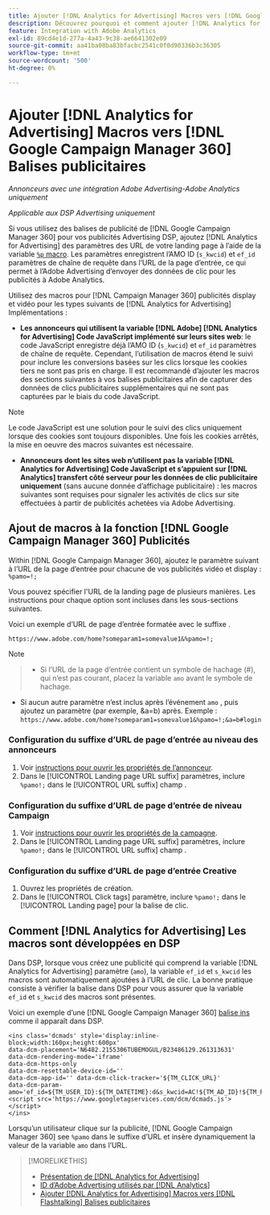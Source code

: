 ```yaml
---
title: Ajouter [!DNL Analytics for Advertising] Macros vers [!DNL Google Campaign Manager 360] Balises publicitaires
description: Découvrez pourquoi et comment ajouter [!DNL Analytics for Advertising] des macros à vos [!DNL Google Campaign Manager 360] balises publicitaires
feature: Integration with Adobe Analytics
exl-id: 89cd4e1d-277a-4a43-9c38-ae6641302e09
source-git-commit: aa41ba08ba83bfacbc2541c0f0d90336b3c36305
workflow-type: tm+mt
source-wordcount: '500'
ht-degree: 0%

---
```


# Ajouter [!DNL Analytics for Advertising] Macros vers [!DNL Google Campaign Manager 360] Balises publicitaires

*Annonceurs avec une intégration Adobe Advertising-Adobe Analytics uniquement*

*Applicable aux DSP Advertising uniquement*

Si vous utilisez des balises de publicité de [!DNL Google Campaign Manager 360] pour vos publicités Advertising DSP, ajoutez [!DNL Analytics for Advertising] des paramètres des URL de votre landing page à l’aide de la variable [`%p` macro](https://support.google.com/campaignmanager/table/6096962). Les paramètres enregistrent l’AMO ID (`s_kwcid`) et `ef_id` paramètres de chaîne de requête dans l’URL de la page d’entrée, ce qui permet à l’Adobe Advertising d’envoyer des données de clic pour les publicités à Adobe Analytics.

Utilisez des macros pour [!DNL Campaign Manager 360] publicités display et vidéo pour les types suivants de [!DNL Analytics for Advertising] Implémentations :

* **Les annonceurs qui utilisent la variable [!DNL Adobe] [!DNL Analytics for Advertising] Code JavaScript implémenté sur leurs sites web**: le code JavaScript enregistre déjà l’AMO ID (`s_kwcid`) et `ef_id` paramètres de chaîne de requête. Cependant, l’utilisation de macros étend le suivi pour inclure les conversions basées sur les clics lorsque les cookies tiers ne sont pas pris en charge. Il est recommandé d’ajouter les macros des sections suivantes à vos balises publicitaires afin de capturer des données de clics publicitaires supplémentaires qui ne sont pas capturées par le biais du code JavaScript.

>[!NOTE]
>
>Le code JavaScript est une solution pour le suivi des clics uniquement lorsque des cookies sont toujours disponibles. Une fois les cookies arrêtés, la mise en oeuvre des macros suivantes est nécessaire.

* **Annonceurs dont les sites web n’utilisent pas la variable [!DNL Analytics for Advertising] Code JavaScript et s’appuient sur [!DNL Analytics] transfert côté serveur pour les données de clic publicitaire uniquement** (sans aucune donnée d’affichage publicitaire) : les macros suivantes sont requises pour signaler les activités de clics sur site effectuées à partir de publicités achetées via Adobe Advertising.

## Ajout de macros à la fonction [!DNL Google Campaign Manager 360] Publicités

Within [!DNL Google Campaign Manager 360], ajoutez le paramètre suivant à l’URL de la page d’entrée pour chacune de vos publicités vidéo et display : `%pamo=!;`

Vous pouvez spécifier l&#39;URL de la landing page de plusieurs manières. Les instructions pour chaque option sont incluses dans les sous-sections suivantes.

Voici un exemple d’URL de page d’entrée formatée avec le suffixe .

```
https://www.adobe.com/home?someparam1=somevalue1&%pamo=!;
```

>[!NOTE]
>
>>* Si l’URL de la page d’entrée contient un symbole de hachage (#), qui n’est pas courant, placez la variable `amo` avant le symbole de hachage.
>* Si aucun autre paramètre n’est inclus après l’événement `amo` , puis ajoutez un paramètre (par exemple, &amp;a=b) après. Exemple : `https://www.adobe.com/home?someparam1=somevalue1&%pamo=!;&a=b#login`

### Configuration du suffixe d’URL de page d’entrée au niveau des annonceurs

1. Voir [instructions pour ouvrir les propriétés de l’annonceur](https://support.google.com/campaignmanager/answer/2829344).
1. Dans le [!UICONTROL Landing page URL suffix] paramètres, inclure `%pamo!;` dans le [!UICONTROL URL suffix] champ .

### Configuration du suffixe d’URL de page d’entrée de niveau Campaign

1. Voir [instructions pour ouvrir les propriétés de la campagne](https://support.google.com/campaignmanager/answer/2838056#set).
1. Dans le [!UICONTROL Landing page URL suffix] paramètres, inclure `%pamo!;` dans le [!UICONTROL URL suffix] champ .

### Configuration du suffixe d’URL de page d’entrée Creative

1. Ouvrez les propriétés de création.
1. Dans le [!UICONTROL Click tags] paramètre, inclure `%pamo!;` dans le [!UICONTROL Landing page] pour la balise de clic.

## Comment [!DNL Analytics for Advertising] Les macros sont développées en DSP

Dans DSP, lorsque vous créez une publicité qui comprend la variable [!DNL Analytics for Advertising] paramètre (`amo`), la variable `ef_id` et `s_kwcid` les macros sont automatiquement ajoutées à l’URL de clic. La bonne pratique consiste à vérifier la balise dans DSP pour vous assurer que la variable `ef_id` et `s_kwcid` des macros sont présentes.

Voici un exemple d’une [!DNL Google Campaign Manager 360] [balise ins](https://support.google.com/campaignmanager/answer/6080468) comme il apparaît dans DSP.

```
<ins class='dcmads' style='display:inline-block;width:160px;height:600px'
data-dcm-placement='N6482.2155306TUBEMOGUL/B23486129.261313631'
data-dcm-rendering-mode='iframe'
data-dcm-https-only
data-dcm-resettable-device-id=''
data-dcm-app-id='' data-dcm-click-tracker='${TM_CLICK_URL}'
data-dcm-param-amo='ef_id=${TM_USER_ID}:${TM_DATETIME}:d&s_kwcid=AC!${TM_AD_ID}!${TM_PLACEMENT_ID}'>
<script src='https://www.googletagservices.com/dcm/dcmads.js'></script>
</ins>
```

Lorsqu’un utilisateur clique sur la publicité, [!DNL Google Campaign Manager 360] see `%pamo` dans le suffixe d’URL et insère dynamiquement la valeur de la variable `amo` dans l’URL.

>[!MORELIKETHIS]
>
>* [Présentation de [!DNL Analytics for Advertising]](overview.md)
>* [ID d’Adobe Advertising utilisés par [!DNL Analytics]](/help/integrations/analytics/ids.md)
>* [Ajouter [!DNL Analytics for Advertising] Macros vers [!DNL Flashtalking] Balises publicitaires](macros-flashtalking.md)
